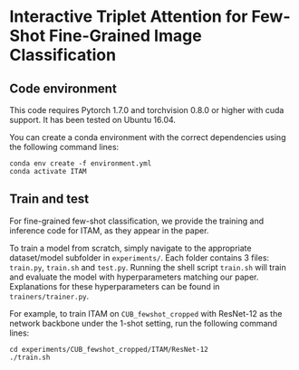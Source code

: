 # Interactive Triplet Attention for Few-Shot Fine-Grained Image Classification

## Code environment
This code requires Pytorch 1.7.0 and torchvision 0.8.0 or higher with cuda support. It has been tested on Ubuntu 16.04. 

You can create a conda environment with the correct dependencies using the following command lines:
```
conda env create -f environment.yml
conda activate ITAM
```
## Train and test
For fine-grained few-shot classification, we provide the training and inference code for ITAM, as they appear in the paper. 

To train a model from scratch, simply navigate to the appropriate dataset/model subfolder in `experiments/`. Each folder contains 3 files: `train.py`, `train.sh` and `test.py`. Running the shell script `train.sh` will train and evaluate the model with hyperparameters matching our paper. Explanations for these hyperparameters can be found in `trainers/trainer.py`.

For example, to train ITAM on `CUB_fewshot_cropped` with ResNet-12 as the network backbone under the 1-shot setting, run the following command lines:
```
cd experiments/CUB_fewshot_cropped/ITAM/ResNet-12
./train.sh
```







